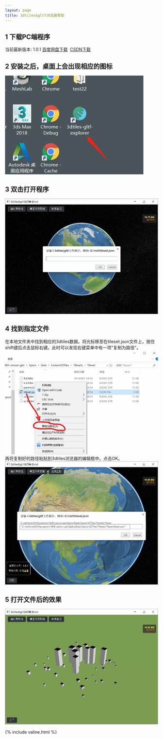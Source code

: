 ```yaml
---
layout: page
title: 3dtiles&gltf浏览器帮助
---
```


## 1 下载PC端程序
当前最新版本: 1.0.1
<a target="blank" href="https://pan.baidu.com/s/1Uat3DtH9cf79K4bLZGiZAA">百度网盘下载</a>&nbsp;
<a target="blank" href="https://download.csdn.net/download/xiaofeii/10585026">CSDN下载</a>  

## 2 安装之后，桌面上会出现相应的图标
![](images/20180805191139.jpg)

## 3 双击打开程序
![](images/20180805190808.jpg)

## 4 找到指定文件
在本地文件夹中找到相应的3dtiles数据。将光标移至在tileset.json文件上，按住shift键后点击鼠标右键。此时可以发现右键菜单中有一项"复制为路径"。 
![](images/1808051907.jpg)
再将复制好的路径粘贴到3dtiles浏览器的编辑框中。点击OK。  
![](images/20180805203907.jpg)

## 5 打开文件后的效果
![](images/20180805191028.jpg)

{% include valine.html %}